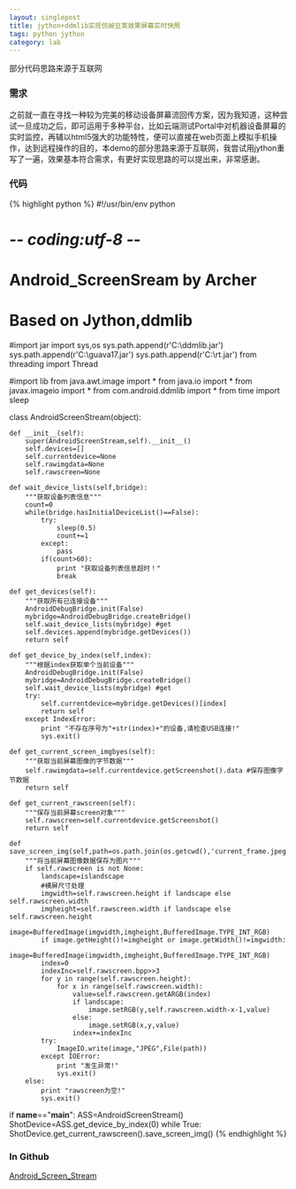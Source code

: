 ```yaml
---
layout: singlepost
title: jython+ddmlib实现仿豌豆荚效果屏幕实时快照
tags: python jython
category: lab
---
```


部分代码思路来源于互联网

### 需求

之前就一直在寻找一种较为完美的移动设备屏幕流回传方案，因为我知道，这种尝试一旦成功之后，即可运用于多种平台，比如云端测试Portal中对机器设备屏幕的实时监控，再辅以html5强大的功能特性，便可以直接在web页面上模拟手机操作，达到远程操作的目的，本demo的部分思路来源于互联网，我尝试用jython重写了一遍，效果基本符合需求，有更好实现思路的可以提出来，非常感谢。

<!-- more -->

### 代码

{% highlight python %}
#!/usr/bin/env python
# -*- coding:utf-8 -*-
# Android_ScreenSream by Archer
# Based on Jython,ddmlib

#import jar
import sys,os
sys.path.append(r'C:\\ddmlib.jar')
sys.path.append(r'C:\\guava17.jar')
sys.path.append(r'C:\\rt.jar')
from threading import Thread

#import lib
from java.awt.image import *
from java.io import *
from javax.imageio import *
from com.android.ddmlib import *
from time import sleep

class AndroidScreenStream(object):

    def __init__(self):
        super(AndroidScreenStream,self).__init__()
        self.devices=[]
        self.currentdevice=None
        self.rawimgdata=None
        self.rawscreen=None

    def wait_device_lists(self,bridge):
        """获取设备列表信息"""
        count=0
        while(bridge.hasInitialDeviceList()==False):
            try:
                sleep(0.5)
                count+=1
            except:
                pass
            if(count>60):
                print "获取设备列表信息超时！"
                break

    def get_devices(self):
        """获取所有已连接设备"""
        AndroidDebugBridge.init(False)
        mybridge=AndroidDebugBridge.createBridge()
        self.wait_device_lists(mybridge) #get
        self.devices.append(mybridge.getDevices())
        return self

    def get_device_by_index(self,index):
        """根据index获取单个当前设备"""
        AndroidDebugBridge.init(False)
        mybridge=AndroidDebugBridge.createBridge()
        self.wait_device_lists(mybridge) #get
        try:
            self.currentdevice=mybridge.getDevices()[index]
            return self
        except IndexError:
            print "不存在序号为"+str(index)+"的设备,请检查USB连接!"
            sys.exit()

    def get_current_screen_imgbyes(self):
        """获取当前屏幕图像的字节数据"""
        self.rawimgdata=self.currentdevice.getScreenshot().data #保存图像字节数据
        return self

    def get_current_rawscreen(self):
        """保存当前屏幕screen对象"""
        self.rawscreen=self.currentdevice.getScreenshot()
        return self

    def save_screen_img(self,path=os.path.join(os.getcwd(),'current_frame.jpeg'),islandscape=False):
        """将当前屏幕图像数据保存为图片"""
        if self.rawscreen is not None:
            landscape=islandscape
            #横屏尺寸处理
            imgwidth=self.rawscreen.height if landscape else self.rawscreen.width
            imgheight=self.rawscreen.width if landscape else self.rawscreen.height
            image=BufferedImage(imgwidth,imgheight,BufferedImage.TYPE_INT_RGB)
            if image.getHeight()!=imgheight or image.getWidth()!=imgwidth:
                image=BufferedImage(imgwidth,imgheight,BufferedImage.TYPE_INT_RGB)
            index=0
            indexInc=self.rawscreen.bpp>>3
            for y in range(self.rawscreen.height):
                for x in range(self.rawscreen.width):
                    value=self.rawscreen.getARGB(index)
                    if landscape:
                        image.setRGB(y,self.rawscreen.width-x-1,value)
                    else:
                        image.setRGB(x,y,value)
                    index+=indexInc
            try:
                ImageIO.write(image,"JPEG",File(path))
            except IOError:
                print "发生异常!"
                sys.exit()
        else:
            print "rawscreen为空!"
            sys.exit()

if __name__=="__main__":
    ASS=AndroidScreenStream()
    ShotDevice=ASS.get_device_by_index(0)
    while True:
        ShotDevice.get_current_rawscreen().save_screen_img()
{% endhighlight %}

### In Github

[Android_Screen_Stream](https://github.com/qddegtya/Android_Screen_Stream "Android_Screen_Stream")

  [1]: /img/bVc3Tu
